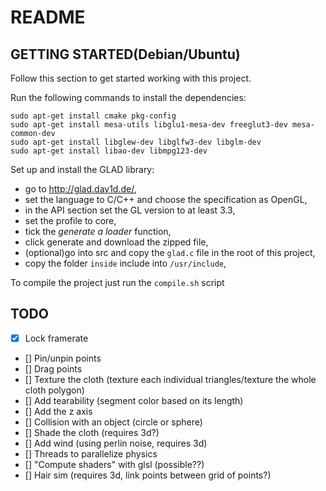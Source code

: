 # README
## GETTING STARTED(Debian/Ubuntu)
Follow this section to get started working with this project.

Run the following commands to install the dependencies:
```sudo apt-get update
sudo apt-get install cmake pkg-config
sudo apt-get install mesa-utils libglu1-mesa-dev freeglut3-dev mesa-common-dev
sudo apt-get install libglew-dev libglfw3-dev libglm-dev
sudo apt-get install libao-dev libmpg123-dev
```

Set up and install the GLAD library:
- go to http://glad.dav1d.de/,
- set the language to C/C++ and choose the specification as OpenGL,
- in the API section set the GL version to at least 3.3,
- set the profile to core,
- tick the *generate a loader* function,
- click generate and download the zipped file,
- (optional)go into src and copy the `glad.c` file in the root of this project,
- copy the folder `inside` include into `/usr/include`,

To compile the project just run the `compile.sh` script

## TODO
- [x] Lock framerate
- [] Pin/unpin points
- [] Drag points
- [] Texture the cloth (texture each individual triangles/texture the whole cloth polygon)
- [] Add tearability (segment color based on its length)
- [] Add the z axis
- [] Collision with an object (circle or sphere)
- [] Shade the cloth (requires 3d?)
- [] Add wind (using perlin noise, requires 3d)
- [] Threads to parallelize physics
- [] "Compute shaders" with glsl (possible??)
- [] Hair sim (requires 3d, link points between grid of points?)

